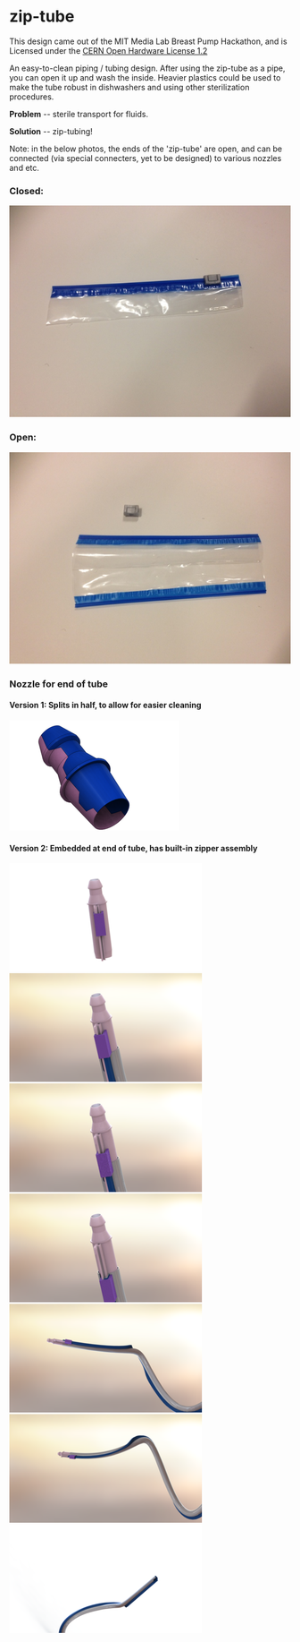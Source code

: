 zip-tube
========

This design came out of the MIT Media Lab Breast Pump Hackathon, and is Licensed under the [CERN Open Hardware License 1.2](http://www.ohwr.org/documents/294a
) 

An easy-to-clean piping / tubing design.  After using the zip-tube as a pipe, you can open it up and wash the inside.  Heavier plastics could be used to make the tube robust in dishwashers and using other sterilization procedures.

**Problem** -- sterile transport for fluids.

**Solution** -- zip-tubing!

Note: in the below photos, the ends of the 'zip-tube' are open, and can be connected (via special connecters, yet to be designed) to various nozzles and etc.

### Closed:

<img src="https://raw.githubusercontent.com/dwblair/zip-tube/master/ziptube-closed.jpg">

### Open:

<img src="https://raw.githubusercontent.com/dwblair/zip-tube/master/ziptube-open.jpg">

### Nozzle for end of tube

#### Version 1:  Splits in half, to allow for easier cleaning

<img src="https://raw.githubusercontent.com/dwblair/zip-tube/master/ziploc_nozzle_small.png">

#### Version 2:  Embedded at end of tube, has built-in zipper assembly 

<img src="https://raw.githubusercontent.com/innovations-in-mother-child-health/zip-tube/master/smallerPics/babushka_img_nozzle.png">


<img src="https://raw.githubusercontent.com/innovations-in-mother-child-health/zip-tube/master/smallerPics/babushka_img_01.png">

<img src="https://raw.githubusercontent.com/innovations-in-mother-child-health/zip-tube/master/smallerPics/babushka_img_02.png">

<img src="https://raw.githubusercontent.com/innovations-in-mother-child-health/zip-tube/master/smallerPics/babushka_img_03.png">

<img src="https://raw.githubusercontent.com/innovations-in-mother-child-health/zip-tube/master/smallerPics/babushka_img_overview.png">

<img src="https://raw.githubusercontent.com/innovations-in-mother-child-health/zip-tube/master/smallerPics/babushka_img_overview2.png">

<img src="https://raw.githubusercontent.com/innovations-in-mother-child-health/zip-tube/master/smallerPics/babushka_img_tube.png">



